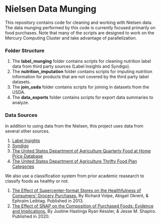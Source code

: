 # Nielsen Data Munging
This repository contains code for cleaning and working with Nielsen data. The data munging performed by this code is currently focused primarily on food purchases. Note that many of the scripts are designed to work on the Mercury Computing Cluster and take advantage of parallelization.

### Folder Structure

1. The **label_munging** folder contains scripts for cleaning nutrition label data from third party sources (Label Insights and Syndigo).
2. The **nutrition_imputation** folder contains scripts for imputing nutrition information for products that are not covered by the third party label datasets.
3. The **join_usda** folder contains scripts for joining in datasets from the USDA.
4. The **data_exports** folder contains scripts for export data summaries to analyze.

### Data Sources

In addition to using data from the Nielsen, this project uses data from several other sources.

1. [Label Insights](https://www.labelinsight.com/)
2. [Syndigo](https://www.syndigo.com/)
3. [The United States Department of Agriculture Quarterly Food at Home Price Database](https://www.ers.usda.gov/data-products/quarterly-food-at-home-price-database/)
4. [The United States Department of Agriculture Thrifty Food Plan Categories](https://www.fns.usda.gov/cnpp/usda-food-plans-cost-food-reports)

We also use a classification system from prior academic reasearch to classify foods as healthy or not.

1. [The Effect of Supercenter-format Stores on the Healthfulness of Consumers' Grocery Purchases.](https://onlinelibrary.wiley.com/doi/full/10.1093/ajae/aas132)
By Richard Volpe, Abigail Okrent, & Ephraim Leibtag. Published in 2013.
2. [The Effect of SNAP on the Composition of Purchased Foods: Evidence and Implications.](https://www.aeaweb.org/articles?id=10.1257/pol.20190350&&from=f) By Justine Hastings
Ryan Kessler, & Jesse M. Shapiro. Published in 2020.
